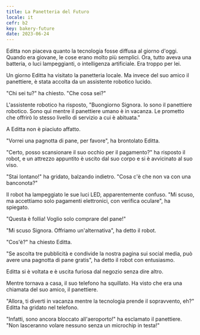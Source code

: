 ```yaml
---
title: La Panetteria del Futuro
locale: it
cefr: b2
key: bakery-future
date: 2023-06-24
---
```


Editta non piaceva quanto la tecnologia fosse diffusa al giorno d'oggi. Quando era giovane, le cose erano molto più semplici. Ora, tutto aveva una batteria, o luci lampeggianti, o intelligenza artificiale. Era troppo per lei.

Un giorno Editta ha visitato la panetteria locale. Ma invece del suo amico il panettiere, è stata accolta da un assistente robotico lucido.

"Chi sei tu?" ha chiesto. "Che cosa sei?"

L'assistente robotico ha risposto, "Buongiorno Signora. Io sono il panettiere robotico. Sono qui mentre il panettiere umano è in vacanza. Le prometto che offrirò lo stesso livello di servizio a cui è abituata."

A Editta non è piaciuto affatto.

"Vorrei una pagnotta di pane, per favore", ha brontolato Editta.

"Certo, posso scansionare il suo occhio per il pagamento?" ha risposto il robot, e un attrezzo appuntito è uscito dal suo corpo e si è avvicinato al suo viso.

"Stai lontano!" ha gridato, balzando indietro. "Cosa c'è che non va con una banconota?"

Il robot ha lampeggiato le sue luci LED, apparentemente confuso. "Mi scuso, ma accettiamo solo pagamenti elettronici, con verifica oculare", ha spiegato.

"Questa è follia! Voglio solo comprare del pane!"

"Mi scuso Signora. Offriamo un'alternativa", ha detto il robot.

"Cos'è?" ha chiesto Editta.

"Se ascolta tre pubblicità e condivide la nostra pagina sui social media, può avere una pagnotta di pane gratis", ha detto il robot con entusiasmo.

Editta si è voltata e è uscita furiosa dal negozio senza dire altro.

Mentre tornava a casa, il suo telefono ha squillato. Ha visto che era una chiamata del suo amico, il panettiere.

"Allora, ti diverti in vacanza mentre la tecnologia prende il sopravvento, eh?" Editta ha gridato nel telefono.

"Infatti, sono ancora bloccato all'aeroporto!" ha esclamato il panettiere. "Non lasceranno volare nessuno senza un microchip in testa!"